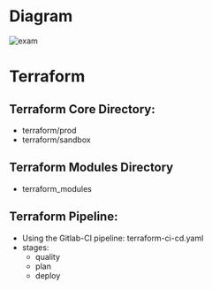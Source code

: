 # Diagram 
![exam](https://github.com/user-attachments/assets/60069bdf-0b16-4e7c-8769-ebfbcf4dfee0)

# Terraform
## Terraform Core Directory:
- terraform/prod
- terraform/sandbox

## Terraform Modules Directory
- terraform_modules

## Terraform Pipeline:
- Using the Gitlab-CI pipeline: terraform-ci-cd.yaml
- stages:
  - quality
  - plan
  - deploy

  

